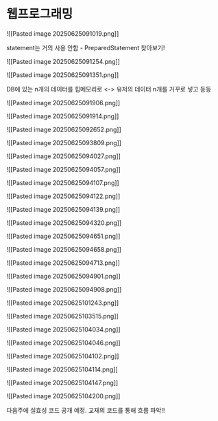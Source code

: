 
# 웹프로그래밍

![[Pasted image 20250625091019.png]]

statement는 거의 사용 안함 - PreparedStatement 찾아보기!

![[Pasted image 20250625091254.png]]

![[Pasted image 20250625091351.png]]

DB에 있는 n개의 데이터를 힙메모리로 <-> 유저의 데이터 n개를 거꾸로 넣고 등등

![[Pasted image 20250625091906.png]]

![[Pasted image 20250625091914.png]]

![[Pasted image 20250625092652.png]]

![[Pasted image 20250625093809.png]]

![[Pasted image 20250625094027.png]]

![[Pasted image 20250625094057.png]]

![[Pasted image 20250625094107.png]]

![[Pasted image 20250625094122.png]]

![[Pasted image 20250625094139.png]]

![[Pasted image 20250625094320.png]]

![[Pasted image 20250625094651.png]]

![[Pasted image 20250625094658.png]]

![[Pasted image 20250625094713.png]]

![[Pasted image 20250625094901.png]]

![[Pasted image 20250625094908.png]]

![[Pasted image 20250625101243.png]]

![[Pasted image 20250625103515.png]]

![[Pasted image 20250625104034.png]]

![[Pasted image 20250625104046.png]]

![[Pasted image 20250625104102.png]]

![[Pasted image 20250625104114.png]]

![[Pasted image 20250625104147.png]]

![[Pasted image 20250625104200.png]]

다음주에 실효성 코드 공개 예정. 교재의 코드를 통해 흐름 파악!!

